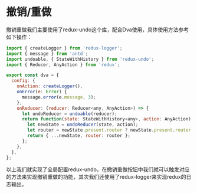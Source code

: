 <!--
 * @Date: 2021-01-17 14:27:28
 * @LastEditors: chentianshang
 * @LastEditTime: 2021-01-17 21:50:17
 * @FilePath: /github-h5-drag/doc/zh/guide/functionRealization/revocation.md
-->
# 撤销/重做

撤销重做我们主要使用了redux-undo这个库，配合Dva使用，具体使用方法参考如下操作：

```js
import { createLogger } from 'redux-logger';
import { message } from 'antd';
import undoable, { StateWithHistory } from 'redux-undo';
import { Reducer, AnyAction } from 'redux';

export const dva = {
  config: {
    onAction: createLogger(),
    onError(e: Error) {
      message.error(e.message, 3);
    },
    onReducer: (reducer: Reducer<any, AnyAction>) => {
      let undoReducer = undoable(reducer);
      return function(state: StateWithHistory<any>, action: AnyAction) {
        let newState = undoReducer(state, action);
        let router = newState.present.router ? newState.present.router : newState.present.routing;
        return { ...newState, router: router };
      };
    },
  },
};
```

以上我们就实现了全局配置redux-undo，在撤销重做按钮中我们就可以触发对应的方法来实现撤销重做的功能，其次我们还使用了redux-logger来实现redux的日志输出。
